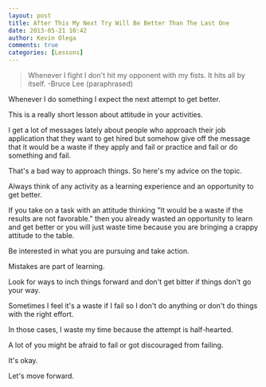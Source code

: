 ```yaml
---
layout: post
title: After This My Next Try Will Be Better Than The Last One
date: 2013-05-21 10:42
author: Kevin Olega
comments: true
categories: [Lessons]
---
```

> Whenever I fight I don't hit my opponent with my fists. It hits all by itself. -Bruce Lee (paraphrased)

Whenever I do something I expect the next attempt to get better.

This is a really short lesson about attitude in your activities. 

I get a lot of messages lately about people who approach their job application that they want to get hired but somehow give off the message that it would be a waste if they apply and fail or practice and fail or do something and fail. 

That's a bad way to approach things. So here's my advice on the topic.

Always think of any activity as a learning experience and an opportunity to get better.

If you take on a task with an attitude thinking "It would be a waste if the results are not favorable." then you already wasted an opportunity to learn and get better or you will just waste time because you are bringing a crappy attitude to the table.

Be interested in what you are pursuing and take action.

Mistakes are part of learning.

Look for ways to inch things forward and don't get bitter if things don't go your way.

Sometimes I feel it's a waste if I fail so I don't do anything or don't do things with the right effort. 

In those cases, I waste my time because the attempt is half-hearted. 

A lot of you might be afraid to fail or got discouraged from failing. 

It's okay. 

Let's move forward.
